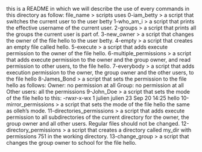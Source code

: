 this is a README in which we will describe the use of every commands in this directory as follow: file_name > scripts uses
0-iam_betty > a script that switches the current user to the user betty
1-who_am_i > a script that prints the effective username of the current user.
2-groups > a script that prints all the groups the current user is part of.
3-new_owner > a script that changes the owner of the file hello to the user betty.
4-empty > a script that creates an empty file called hello.
5-execute > a script that adds execute permission to the owner of the file hello.
6-multiple_permissions > a script that adds execute permission to the owner and the group owner, and read permission to other users, to the file hello.
7-everybody >  a script that adds execution permission to the owner, the group owner and the other users, to the file hello
8-James_Bond >  a script that sets the permission to the file hello as follows:
	Owner: no permission at all
	Group: no permission at all
	Other users: all the permissions
9-John_Doe > a script that sets the mode of the file hello to this:
	-rwxr-x-wx 1 julien julien 23 Sep 20 14:25 hello
10-mirror_permissions > a script that sets the mode of the file hello the same as olleh’s mode.
11-directories_permissions > a script that adds execute permission to all subdirectories of the current directory for the owner, the group owner and all other users. Regular files should not be changed.
12-directory_permissions > a script that creates a directory called my_dir with permissions 751 in the working directory.
13-change_group > a script that changes the group owner to school for the file hello.
